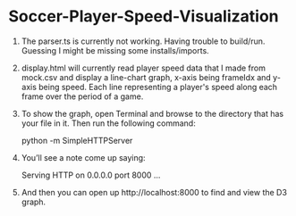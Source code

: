 # Soccer-Player-Speed-Visualization

1. The parser.ts is currently not working. Having trouble to build/run. Guessing I 
might be missing some installs/imports.

2. display.html will currently read player speed data that I made from mock.csv and
display a line-chart graph, x-axis being frameIdx and y-axis being speed. Each line
representing a player's speed along each frame over the period of a game. 

3. To show the graph, open Terminal and browse to the directory that has your file 
in it. Then run the following command:

    python -m SimpleHTTPServer

4. You’ll see a note come up saying: 

    Serving HTTP on 0.0.0.0 port 8000 ...

5. And then you can open up http://localhost:8000 to find and view the D3 graph.